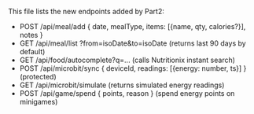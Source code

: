 This file lists the new endpoints added by Part2:
- POST /api/meal/add    { date, mealType, items: [{name, qty, calories?}], notes }
- GET  /api/meal/list   ?from=isoDate&to=isoDate  (returns last 90 days by default)
- GET  /api/food/autocomplete?q=...   (calls Nutritionix instant search)
- POST /api/microbit/sync  { deviceId, readings: [{energy: number, ts}] }  (protected)
- GET  /api/microbit/simulate (returns simulated energy readings)
- POST /api/game/spend  { points, reason }  (spend energy points on minigames)
